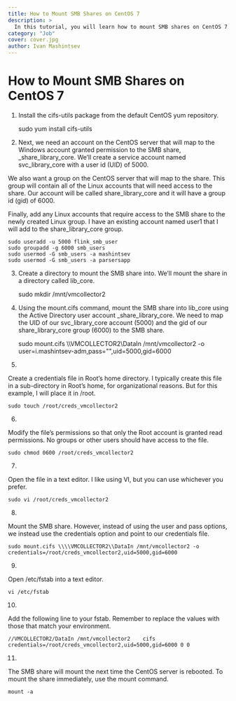 ```yaml
---
title: How to Mount SMB Shares on CentOS 7
description: >
  In this tutorial, you will learn how to mount SMB shares on CentOS 7. You will be guided through the process for both desktop and server installations of the operating system.
category: "Job"
cover: cover.jpg
author: Ivan Mashintsev
---
```


# How to Mount SMB Shares on CentOS 7

1) Install the cifs-utils package from the default CentOS yum repository.

    sudo yum install cifs-utils

2) Next, we need an account on the CentOS server that will map to the Windows account granted permission to the SMB share, _share_library_core. We’ll create a service account named svc_library_core with a user id (UID) of 5000.

We also want a group on the CentOS server that will map to the share. This group will contain all of the Linux accounts that will need access to the share. Our account will be called share_library_core and it will have a group id (gid) of 6000.

Finally, add any Linux accounts that require access to the SMB share to the newly created Linux group. I have an existing account named user1 that I will add to the share_library_core group.

    sudo useradd -u 5000 flink_smb_user
    sudo groupadd -g 6000 smb_users
    sudo usermod -G smb_users -a mashintsev
    sudo usermod -G smb_users -a parsersapp

3) Create a directory to mount the SMB share into. We’ll mount the share in a directory called lib_core.

    sudo mkdir /mnt/vmcollector2

4) Using the mount.cifs command, mount the SMB share into lib_core using the Active Directory user account _share_library_core. We need to map the UID of our svc_library_core account (5000) and the gid of our share_library_core group (6000) to the SMB share.

    sudo mount.cifs \\\\VMCOLLECTOR2\\DataIn /mnt/vmcollector2 -o user=i.mashintsev-adm,pass="",uid=5000,gid=6000

5) 

Create a credentials file in Root’s home directory. I typically create this file in a sub-directory in Root’s home, for organizational reasons. But for this example, I will place it in /root.

    sudo touch /root/creds_vmcollector2

6)

Modify the file’s permissions so that only the Root account is granted read permissions. No groups or other users should have access to the file.

    sudo chmod 0600 /root/creds_vmcollector2

7) 

Open the file in a text editor. I like using VI, but you can use whichever you prefer.

    sudo vi /root/creds_vmcollector2

8)

Mount the SMB share. However, instead of using the user and pass options, we instead use the credentials option and point to our credentials file.

    sudo mount.cifs \\\\VMCOLLECTOR2\\DataIn /mnt/vmcollector2 -o credentials=/root/creds_vmcollector2,uid=5000,gid=6000

9)

Open /etc/fstab into a text editor.

    vi /etc/fstab

10)

Add the following line to your fstab. Remember to replace the values with those that match your environment.

    //VMCOLLECTOR2/DataIn /mnt/vmcollector2    cifs    credentials=/root/creds_vmcollector2,uid=5000,gid=6000 0 0

11)

The SMB share will mount the next time the CentOS server is rebooted. To mount the share immediately, use the mount command.

    mount -a
